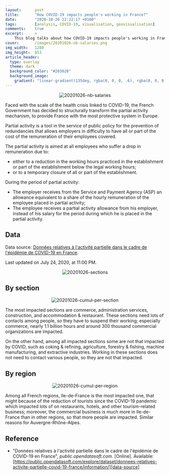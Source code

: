 ```yaml
---
layout:      post
title:       "How COVID-19 impacts people's working in France?"
date:        "2020-10-26 22:22:17 +0100"
tags:        [analysis, COVID-19, visualisation, geovisualisation]
comments:    true
excerpt:     >
    This blog talks about how COVID-19 impacts people's working in France.
cover:       /images/20201026-nb-salaries.png
img_width:   1280
img_height:  853
article_header:
  type: overlay
  theme: dark
  background_color: "#203028"
  background_image:
    gradient: "linear-gradient(135deg, rgba(0, 0, 0, .6), rgba(0, 0, 0, .4))"
---
```


<p align="center">
  <img alt="20201026-nb-salaries"
  src="{{ site.baseurl }}/images/20201026-nb-salaries.png"/>
</p>

Faced with the scale of the health crisis linked to COVID-19, the French
Government has decided to structurally transform the partial activity mechanism,
to provide France with the most protective system in Europe.

Partial activity is a tool in the service of public policy for the prevention of
redundancies that allows employers in difficulty to have all or part of the cost
of the remuneration of their employees covered.

The partial activity is aimed at all employees who suffer a drop in remuneration
due to:
- either to a reduction in the working hours practiced in the establishment or
part of the establishment below the legal working hours;
- or to a temporary closure of all or part of the establishment.

During the period of partial activity:
- The employer receives from the Service and Payment Agency (ASP) an allowance
equivalent to a share of the hourly remuneration of the employee placed in
partial activity;
- The employee receives a partial activity allowance from his employer, instead
of his salary for the period during which he is placed in the partial activity.

## Data
Data source: [Données relatives à l'activité partielle dans le cadre de
l'épidémie de COVID-19 en France][data-source].

Last updated on July 24, 2020, at 11:00 PM.

<p align="center">
  <img alt="20201026-sections"
  src="{{ site.baseurl }}/images/20201026-sections.png"/>
</p>

## By section
<p align="center">
  <img alt="20201026-cumul-per-section"
  src="{{ site.baseurl }}/images/20201026-cumul-per-section.png"/>
</p>

The most impacted sections are commerce, administration services, construction,
and accommodation & restaurant. These sections need lots of contacts among
people, so they have to suspend their working; especially commerce, nearly 1.1
billion hours and around 300 thousand commercial organizations are impacted.

On the other hand, among all impacted sections some are not that impacted by
COVID, such as coking & refining, agriculture, forestry & fishing, machine
manufacturing, and extractive industries. Working in these sections does not
need to contact various people, so they are not that impacted.

## By region
<p align="center">
  <img alt="20201026-cumul-per-region"
  src="{{ site.baseurl }}/images/20201026-cumul-per-region.png"/>
</p>

Among all French regions, Ile-de-France is the most impacted one, that might
because of the reduction of tourists since the COVID-19 pandemic which impacted
lots of on restaurants, hotels, and other tourism-related business; moreover, the
commercial business is much more in Ile-de-France than in other regions, so that
more people are impacted. Similar reasons for Auvergne-Rhône-Alpes.

## Reference
- "Données relatives à l'activité partielle dans le cadre de l'épidémie de COVID-19 en France", _public.opendatasoft.com_. [Online].
Available: [https://public.opendatasoft.com/explore/dataset/donnees-relatives-activite-partielle-covid-19-france/information/][data-source]

[data-source]: https://public.opendatasoft.com/explore/dataset/donnees-relatives-activite-partielle-covid-19-france/information/

